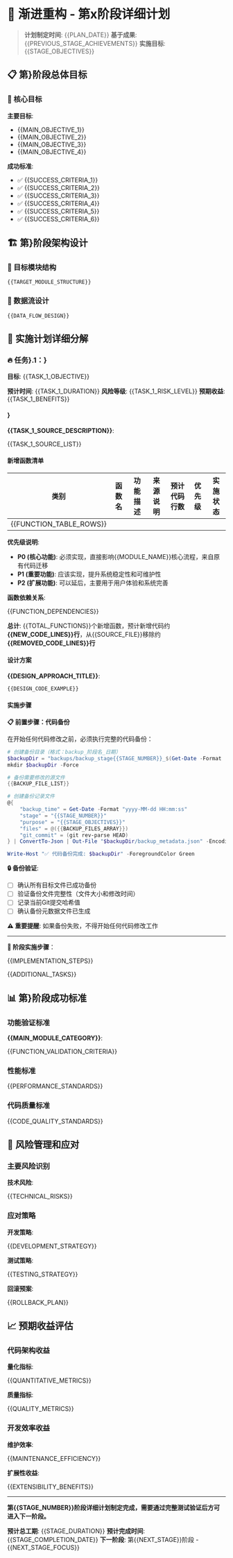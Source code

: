 # 🚀 渐进重构 - 第x阶段详细计划

> **计划制定时间**: {{PLAN_DATE}}
> **基于成果**: {{PREVIOUS_STAGE_ACHIEVEMENTS}}
> **实施目标**: {{STAGE_OBJECTIVES}}

## 📋 第}阶段总体目标

### 🎯 核心目标

**主要目标**:

- {{MAIN_OBJECTIVE_1}}
- {{MAIN_OBJECTIVE_2}}
- {{MAIN_OBJECTIVE_3}}
- {{MAIN_OBJECTIVE_4}}

**成功标准**:

- ✅ {{SUCCESS_CRITERIA_1}}
- ✅ {{SUCCESS_CRITERIA_2}}
- ✅ {{SUCCESS_CRITERIA_3}}
- ✅ {{SUCCESS_CRITERIA_4}}
- ✅ {{SUCCESS_CRITERIA_5}}
- ✅ {{SUCCESS_CRITERIA_6}}

## 🏗️ 第}阶段架构设计

### 📁 目标模块结构

```
{{TARGET_MODULE_STRUCTURE}}
```

### 🔄 数据流设计

```
{{DATA_FLOW_DESIGN}}
```

## 📅 实施计划详细分解

### 🔥 任务}.1：}

**目标**: {{TASK_1_OBJECTIVE}}

**预计时间**: {{TASK_1_DURATION}}
**风险等级**: {{TASK_1_RISK_LEVEL}}
**预期收益**: {{TASK_1_BENEFITS}}

#### }

**{{TASK_1_SOURCE_DESCRIPTION}}**:

{{TASK_1_SOURCE_LIST}}

#### 新增函数清单

| 类别                    | 函数名 | 功能描述 | 来源说明 | 预计代码行数 | 优先级 | 实施状态 |
| ----------------------- | ------ | -------- | -------- | ------------ | ------ | -------- |
| {{FUNCTION_TABLE_ROWS}} |        |          |          |              |        |          |

**优先级说明**:

- **P0 (核心功能)**: 必须实现，直接影响{{MODULE_NAME}}核心流程，来自原有代码迁移
- **P1 (重要功能)**: 应该实现，提升系统稳定性和可维护性
- **P2 (扩展功能)**: 可以延后，主要用于用户体验和系统完善

**函数依赖关系**:

{{FUNCTION_DEPENDENCIES}}

**总计**: {{TOTAL_FUNCTIONS}}个新增函数，预计新增代码约 **{{NEW_CODE_LINES}}行**，从{{SOURCE_FILE}}移除约 **{{REMOVED_CODE_LINES}}行**

#### 设计方案

**{{DESIGN_APPROACH_TITLE}}**:

```python
{{DESIGN_CODE_EXAMPLE}}
```

#### 实施步骤

**📋 前置步骤：代码备份**

在开始任何代码修改之前，必须执行完整的代码备份：

```powershell
# 创建备份目录（格式：backup_阶段名_日期）
$backupDir = "backups/backup_stage{{STAGE_NUMBER}}_$(Get-Date -Format 'yyyyMMdd_HHmmss')"
mkdir $backupDir -Force

# 备份需要修改的源文件
{{BACKUP_FILE_LIST}}

# 创建备份记录文件
@{
    "backup_time" = Get-Date -Format "yyyy-MM-dd HH:mm:ss"
    "stage" = "{{STAGE_NUMBER}}"
    "purpose" = "{{STAGE_OBJECTIVES}}"
    "files" = @({{BACKUP_FILES_ARRAY}})
    "git_commit" = (git rev-parse HEAD)
} | ConvertTo-Json | Out-File "$backupDir/backup_metadata.json" -Encoding UTF8

Write-Host "✅ 代码备份完成: $backupDir" -ForegroundColor Green
```

**🔒 备份验证**:

- [ ] 确认所有目标文件已成功备份
- [ ] 验证备份文件完整性（文件大小和修改时间）
- [ ] 记录当前Git提交哈希值
- [ ] 确认备份元数据文件已生成

**⚠️ 重要提醒**: 如果备份失败，不得开始任何代码修改工作

---

**📅 阶段实施步骤**：

{{IMPLEMENTATION_STEPS}}

{{ADDITIONAL_TASKS}}

## 📊 第}阶段成功标准

### 功能验证标准

**{{MAIN_MODULE_CATEGORY}}**:

{{FUNCTION_VALIDATION_CRITERIA}}

### 性能标准

{{PERFORMANCE_STANDARDS}}

### 代码质量标准

{{CODE_QUALITY_STANDARDS}}

## 🚨 风险管理和应对

### 主要风险识别

**技术风险**:

{{TECHNICAL_RISKS}}

### 应对策略

**开发策略**:

{{DEVELOPMENT_STRATEGY}}

**测试策略**:

{{TESTING_STRATEGY}}

**回滚预案**:

{{ROLLBACK_PLAN}}

## 📈 预期收益评估

### 代码架构收益

**量化指标**:

{{QUANTITATIVE_METRICS}}

**质量指标**:

{{QUALITY_METRICS}}

### 开发效率收益

**维护效率**:

{{MAINTENANCE_EFFICIENCY}}

**扩展性收益**:

{{EXTENSIBILITY_BENEFITS}}

---

**第{{STAGE_NUMBER}}阶段详细计划制定完成，需要通过完整测试验证后方可进入下一阶段。**

**预计总工期**: {{STAGE_DURATION}}
**预计完成时间**: {{STAGE_COMPLETION_DATE}}
**下一阶段**: 第{{NEXT_STAGE}}阶段 - {{NEXT_STAGE_FOCUS}}
